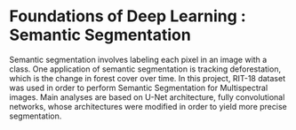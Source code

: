 # Foundations of Deep Learning : Semantic Segmentation

Semantic segmentation involves labeling each pixel in an image with a class. One application of semantic segmentation is tracking deforestation, which is the change in forest cover over time. 
In this project, RIT-18 dataset was used in order to perform Semantic Segmentation for Multispectral images. 
Main analyses are based on U-Net architecture, fully convolutional networks, whose architectures were modified in order to yield more precise segmentation.
